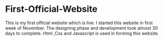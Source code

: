 # First-Official-Website
This is my first official website which is live.
I started this website in first week of November. 
The designing phase and development took almost 30 days to complete.
Html ,Css and Javascript is used in forming this website.
